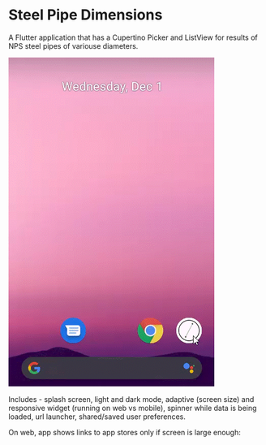 # Steel Pipe Dimensions

A Flutter application that has a Cupertino Picker and ListView for results of NPS steel pipes of variouse diameters. 

![](main.gif)

Includes - splash screen, light and dark mode, adaptive (screen size) and responsive widget (running on web vs mobile), spinner while data is being loaded, url launcher, shared/saved user preferences.  








On web, app shows links to app stores only if screen is large enough:
